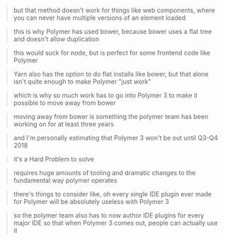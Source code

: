 > but that method doesn't work for things like web components, where you can never have multiple versions of an element loaded

> this is why Polymer has used bower, because bower uses a flat tree and doesn't allow duplication

> this would suck for node, but is perfect for some frontend code like Polymer

> Yarn also has the option to do flat installs like bower, but that alone isn't quite enough to make Polymer "just work"

> which is why so much work has to go into Polymer 3 to make it possible to move away from bower

> moving away from bower is something the polymer team has been working on for at least three years

> and I'm personally estimating that Polymer 3 won't be out until Q3-Q4 2018

> it's a Hard Problem to solve

> requires huge amounts of tooling and dramatic changes to the fundamental way polymer operates

> there's things to consider like, oh every single IDE plugin ever made for Polymer will be absolutely useless with Polymer 3

> so the polymer team also has to now author IDE plugins for every major IDE so that when Polymer 3 comes out, people can actually use it
